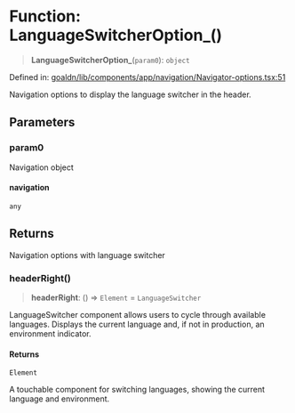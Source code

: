 # Function: LanguageSwitcherOption\_()

> **LanguageSwitcherOption\_**(`param0`): `object`

Defined in: [goaldn/lib/components/app/navigation/Navigator-options.tsx:51](https://github.com/aldesgroup/goaldn/blob/6a7943d02984b1a6b41d76a3a483a1484b644076/lib/components/app/navigation/Navigator-options.tsx#L51)

Navigation options to display the language switcher in the header.

## Parameters

### param0

Navigation object

#### navigation

`any`

## Returns

Navigation options with language switcher

### headerRight()

> **headerRight**: () => `Element` = `LanguageSwitcher`

LanguageSwitcher component allows users to cycle through available languages.
Displays the current language and, if not in production, an environment indicator.

#### Returns

`Element`

A touchable component for switching languages, showing the current language and environment.
